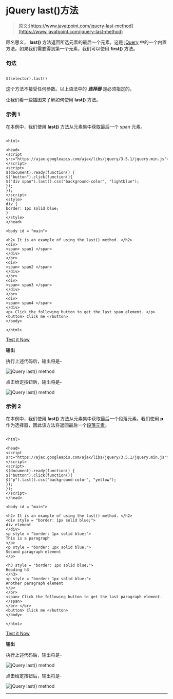 # jQuery last()方法

> 原文:[https://www.javatpoint.com/jquery-last-method](https://www.javatpoint.com/jquery-last-method)

顾名思义， **last()** 方法返回所选元素的最后一个元素。这是 [jQuery](https://www.javatpoint.com/jquery-tutorial) 中的一个内置方法。如果我们需要得到第一个元素，我们可以使用 **first()** 方法。

### 句法

```

$(selector).last()

```

这个方法不接受任何参数。以上语法中的 ***选择器*** 是必须指定的。

让我们看一些插图来了解如何使用 **last()** 方法。

### 示例 1

在本例中，我们使用 **last()** 方法从元素集中获取最后一个 span 元素。

```

<html>

<head>
<script src="https://ajax.googleapis.com/ajax/libs/jquery/3.5.1/jquery.min.js"> </script>
<script>
$(document).ready(function() {
$("button").click(function(){
$("div span").last().css("background-color", "lightblue");
});
});
</script>
<style>
div {
border: 1px solid blue;
}
</style>
</head>

<body id = "main">

<h2> It is an example of using the last() method. </h2>
<div>
<span> span1 </span>
</div>
</br>
<div>
<span> span2 </span>
</div>
</br>
<div>
<span> span3 </span>
</div>
</br>
<div>
<span> span4 </span>
</div>
<p> Click the following button to get the last span element. </p>
<button> Click me </button>
</body>

</html>

```

[Test it Now](https://www.javatpoint.com/oprweb/test.jsp?filename=jquery-last-method1)

**输出**

执行上述代码后，输出将是-

![jQuery last() method](../Images/b7b454b41a72451f162ce133f4243484.png)

点击给定按钮后，输出将是-

![jQuery last() method](../Images/ace51468697b2da5290c7de1cdde216c.png)

### 示例 2

在本例中，我们使用 **last()** 方法从元素集中获取最后一个段落元素。我们使用 **p** 作为选择器，因此该方法将返回最后一个[段落元素](https://www.javatpoint.com/html-paragraph)。

```

<html>

<head>
<script src="https://ajax.googleapis.com/ajax/libs/jquery/3.5.1/jquery.min.js"> </script>
<script>
$(document).ready(function() {
$("button").click(function(){
$("p").last().css("background-color", "yellow");
});
});
</script>
</head>

<body id = "main">

<h2> It is an example of using the last() method. </h2>
<div style = "border: 1px solid blue;">
div element
</div>
<p style = "border: 1px solid blue;">
This is a paragraph
</p>
<p style = "border: 1px solid blue;">
Second paragraph element
</p>

<h3 style = "border: 1px solid blue;">
Heading h3
</h3>
<p style = "border: 1px solid blue;">
Another paragraph element
</p>
</br>
<span> Click the following button to get the last paragraph element. </span>
</br> </br>
<button> Click me </button>
</body>

</html>

```

[Test it Now](https://www.javatpoint.com/oprweb/test.jsp?filename=jquery-last-method2)

**输出**

执行上述代码后，输出将是-

![jQuery last() method](../Images/5291acfd4d23bcd2cb9bb9bede5f4b6c.png)

点击给定按钮后，输出将是-

![jQuery last() method](../Images/fdf9dc53ec081bf733e87b9eeefaf5a4.png)

* * *